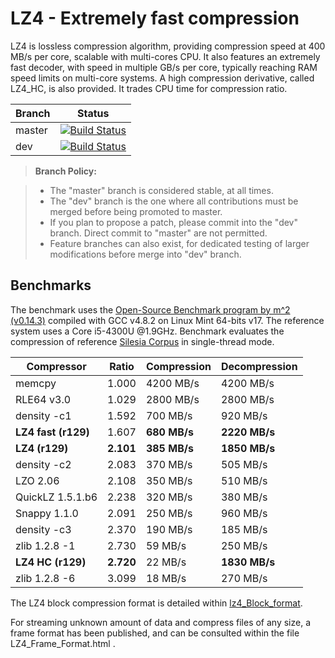 LZ4 - Extremely fast compression
================================

LZ4 is lossless compression algorithm, providing compression speed at 400 MB/s per core, scalable with multi-cores CPU. It also features an extremely fast decoder, with speed in multiple GB/s per core, typically reaching RAM speed limits on multi-core systems.
A high compression derivative, called LZ4_HC, is also provided. It trades CPU time for compression ratio.

|Branch      |Status   |
|------------|---------|
|master      | [![Build Status](https://travis-ci.org/Cyan4973/lz4.svg?branch=master)](https://travis-ci.org/Cyan4973/lz4) |
|dev         | [![Build Status](https://travis-ci.org/Cyan4973/lz4.svg?branch=dev)](https://travis-ci.org/Cyan4973/lz4) |


> **Branch Policy:**

> - The "master" branch is considered stable, at all times.
> - The "dev" branch is the one where all contributions must be merged before being promoted to master.
>  - If you plan to propose a patch, please commit into the "dev" branch. Direct commit to "master" are not permitted.
> - Feature branches can also exist, for dedicated testing of larger modifications before merge into "dev" branch.

Benchmarks
-------------------------

The benchmark uses the [Open-Source Benchmark program by m^2 (v0.14.3)](http://encode.ru/threads/1371-Filesystem-benchmark?p=33548&viewfull=1#post33548) compiled with GCC v4.8.2 on Linux Mint 64-bits v17.
The reference system uses a Core i5-4300U @1.9GHz.
Benchmark evaluates the compression of reference [Silesia Corpus](http://sun.aei.polsl.pl/~sdeor/index.php?page=silesia) in single-thread mode.

|  Compressor       | Ratio   | Compression | Decompression |
|  ----------       | -----   | ----------- | ------------- |
|  memcpy           |  1.000  | 4200 MB/s   |   4200 MB/s   |
|  RLE64 v3.0       |  1.029  | 2800 MB/s   |   2800 MB/s   |
|  density -c1      |  1.592  |  700 MB/s   |    920 MB/s   |
|**LZ4 fast (r129)**|  1.607  |**680 MB/s** | **2220 MB/s** |
|**LZ4 (r129)**     |**2.101**|**385 MB/s** | **1850 MB/s** |
|  density -c2      |  2.083  |  370 MB/s   |    505 MB/s   |
|  LZO 2.06         |  2.108  |  350 MB/s   |    510 MB/s   |
|  QuickLZ 1.5.1.b6 |  2.238  |  320 MB/s   |    380 MB/s   |
|  Snappy 1.1.0     |  2.091  |  250 MB/s   |    960 MB/s   |
|  density -c3      |  2.370  |  190 MB/s   |    185 MB/s   |
|  zlib 1.2.8 -1    |  2.730  |   59 MB/s   |    250 MB/s   |
|**LZ4 HC (r129)**  |**2.720**|   22 MB/s   | **1830 MB/s** |
|  zlib 1.2.8 -6    |  3.099  |   18 MB/s   |    270 MB/s   |

The LZ4 block compression format is detailed within [lz4_Block_format](lz4_Block_format.md).

For streaming unknown amount of data and compress files of any size, a frame format has been published, and can be consulted within the file LZ4_Frame_Format.html .

